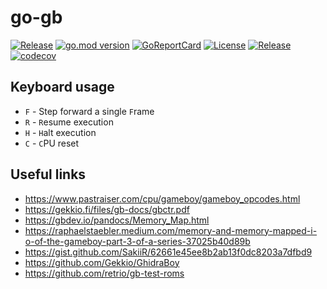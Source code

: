 # go-gb

[![Release](https://github.com/USA-RedDragon/go-gb/actions/workflows/release.yaml/badge.svg)](https://github.com/USA-RedDragon/go-gb/actions/workflows/release.yaml) [![go.mod version](https://img.shields.io/github/go-mod/go-version/USA-RedDragon/go-gb.svg)](https://github.com/USA-RedDragon/go-gb) [![GoReportCard](https://goreportcard.com/badge/github.com/USA-RedDragon/go-gb)](https://goreportcard.com/report/github.com/USA-RedDragon/go-gb) [![License](https://badgen.net/github/license/USA-RedDragon/go-gb)](https://github.com/USA-RedDragon/go-gb/blob/main/LICENSE) [![Release](https://img.shields.io/github/release/USA-RedDragon/go-gb.svg)](https://github.com/USA-RedDragon/go-gb/releases/) [![codecov](https://codecov.io/gh/USA-RedDragon/go-gb/graph/badge.svg?token=ClwuZlerqQ)](https://codecov.io/gh/USA-RedDragon/go-gb)

## Keyboard usage

- `F` - Step forward a single `F`rame
- `R` - `R`esume execution
- `H` - `H`alt execution
- `C` - `C`PU reset

## Useful links

- <https://www.pastraiser.com/cpu/gameboy/gameboy_opcodes.html>
- <https://gekkio.fi/files/gb-docs/gbctr.pdf>
- <https://gbdev.io/pandocs/Memory_Map.html>
- <https://raphaelstaebler.medium.com/memory-and-memory-mapped-i-o-of-the-gameboy-part-3-of-a-series-37025b40d89b>
- <https://gist.github.com/SakiiR/62661e45ee8b2ab13f0dc8203a7dfbd9>
- <https://github.com/Gekkio/GhidraBoy>
- <https://github.com/retrio/gb-test-roms>